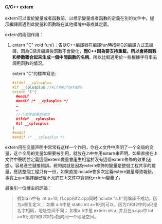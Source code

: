 #### **C/C++ extern**

extern可以置於變量或者函數前，以標示變量或者函數的定義在別的文件中，提示編譯器遇到此變量和函數時在其他模塊中尋找其定義。

extern的兩個作用：

1. extern "C" void fun()：告訴C++編譯器在編譯fun時按照C的編譯方式去編譯，因為C語言編譯後函數不會變化，**而C++因為要支持重載，所以會將函數和參數聯合起來生成一個中間函數的名稱**。所以比較適用於一些根據字符串去調用函數的情況。

   extern "C"的標準寫法:

   ```c++
   #ifdef __cplusplus
   #if __cplusplus //#if和#ifdef相同
   extern "C"{
   　#endif
   　#endif /* __cplusplus */
   　…
   　…
   　//.h文件结束的地方
   　#ifdef __cplusplus
   　#if __cplusplus
   }
   #endif
   #endif /* __cplusplus */ 
   ```

   

extern用在变量声明中常常有这样一个作用，你在.c文件中声明了一个全局的变量，这个全局的变量如果要被引用，就放在.h中并用extern来声明。如果直接在.h文件中聲明並定義這個extern變量會產生相當於沒有這個extern修飾的效果(迷惑)。容易產生鏈接錯誤。總的說就是因為extern修飾的變量是整個工程共享的變量，應該整個工程只有一份，如果直接include會多次定義extern變量導致報錯。事實上gcc編譯器已經不允許在.h文件中實例化extern變量了。

最後引一位博主的評論：

>假如a.h中有 int a=10; t1.cpp和t2.cpp同时include "a.h"则编译不成功，因为a重复定义；
>如果 a.h中是 static int a=10;则可以，因为t1和t2中的a只是名字相同，地址空间不同；
>如果a.h中是 extern int a; 并且在a.cpp中 int a=10; 则t1和t2中的a指向同一个地址空间。